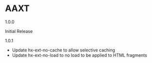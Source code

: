 # AAXT

1.0.0 

Initial Release

1.0.1

- Update hx-ext-no-cache to allow selective caching
- Update hx-ext-no-load to no load to be applied to HTML fragments
